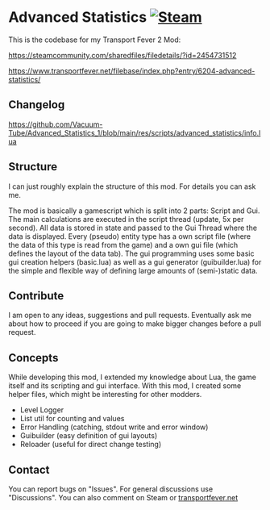 # Advanced Statistics [![Steam](https://img.shields.io/steam/downloads/2454731512.svg?label=Steam&logo=steam)](https://steamcommunity.com/sharedfiles/filedetails/?id=2454731512)
 
This is the codebase for my Transport Fever 2 Mod: 

https://steamcommunity.com/sharedfiles/filedetails/?id=2454731512

https://www.transportfever.net/filebase/index.php?entry/6204-advanced-statistics/

## Changelog
https://github.com/Vacuum-Tube/Advanced_Statistics_1/blob/main/res/scripts/advanced_statistics/info.lua

## Structure
I can just roughly explain the structure of this mod. For details you can ask me.

The mod is basically a gamescript which is split into 2 parts: Script and Gui.
The main calculations are executed in the script thread (update, 5x per second). All data is stored in state and passed to the Gui Thread where the data is displayed.
Every (pseudo) entity type has a own script file (where the data of this type is read from the game) and a own gui file (which defines the layout of the data tab). The gui programming uses some basic gui creation helpers (basic.lua) as well as a gui generator (guibuilder.lua) for the simple and flexible way of defining large amounts of (semi-)static data.

## Contribute
I am open to any ideas, suggestions and pull requests. 
Eventually ask me about how to proceed if you are going to make bigger changes before a pull request.

## Concepts
While developing this mod, I extended my knowledge about Lua, the game itself and its scripting and gui interface.
With this mod, I created some helper files, which might be interesting for other modders.
- Level Logger
- List util for counting and values
- Error Handling (catching, stdout write and error window)
- Guibuilder (easy definition of gui layouts)
- Reloader (useful for direct change testing)

## Contact
You can report bugs on "Issues". For general discussions use "Discussions".
You can also comment on Steam or [transportfever.net](https://www.transportfever.net/filebase/index.php?entry/6204-advanced-statistics/)
